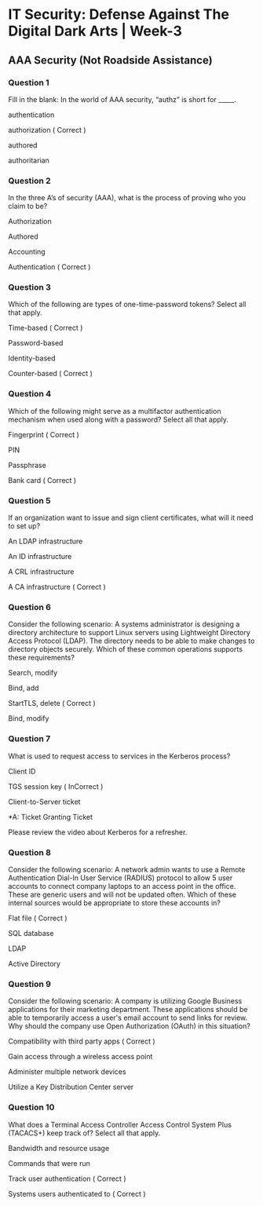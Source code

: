# IT Security: Defense Against The Digital Dark Arts | Week-3

## AAA Security (Not Roadside Assistance)

### Question 1

Fill in the blank: In the world of AAA security, “authz” is short for _____.

authentication

authorization ( Correct )

authored

authoritarian


### Question 2

In the three A’s of security (AAA), what is the process of proving who you claim to be?

Authorization

Authored

Accounting

Authentication ( Correct )


### Question 3

Which of the following are types of one-time-password tokens? Select all that apply.

Time-based ( Correct )

Password-based

Identity-based

Counter-based ( Correct )


### Question 4

Which of the following might serve as a multifactor authentication mechanism when used along with a password? Select all that apply.

Fingerprint ( Correct )

PIN

Passphrase

Bank card ( Correct )


### Question 5

If an organization want to issue and sign client certificates, what will it need to set up?

An LDAP infrastructure

An ID infrastructure

A CRL infrastructure

A CA infrastructure ( Correct )


### Question 6

Consider the following scenario: A systems administrator is designing a directory architecture to support Linux servers using Lightweight Directory Access Protocol (LDAP). The directory needs to be able to make changes to directory objects securely. Which of these common operations supports these requirements?

Search, modify

Bind, add

StartTLS, delete ( Correct )

Bind, modify


### Question 7

What is used to request access to services in the Kerberos process?

Client ID

TGS session key ( InCorrect )

Client-to-Server ticket

*A: Ticket Granting Ticket 

Please review the video about Kerberos for a refresher.


### Question 8

Consider the following scenario: A network admin wants to use a Remote Authentication Dial-In User Service (RADIUS) protocol to allow 5 user accounts to connect company laptops to an access point in the office. These are generic users and will not be updated often. Which of these internal sources would be appropriate to store these accounts in? 

Flat file ( Correct )

SQL database

LDAP

Active Directory


### Question 9

Consider the following scenario: A company is utilizing Google Business applications for their marketing department. These applications should be able to temporarily access a user's email account to send links for review. Why should the company use Open Authorization (OAuth) in this situation?    

Compatibility with third party apps ( Correct )

Gain access through a wireless access point

Administer multiple network devices

Utilize a Key Distribution Center server


### Question 10

What does a Terminal Access Controller Access Control System Plus (TACACS+) keep track of? Select all that apply. 

Bandwidth and resource usage

Commands that were run

Track user authentication ( Correct )

Systems users authenticated to ( Correct )
